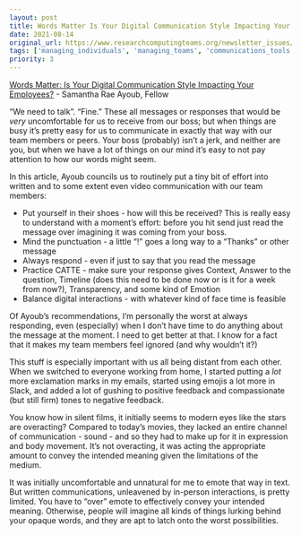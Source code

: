 ```yaml
---
layout: post
title: Words Matter Is Your Digital Communication Style Impacting Your Employees? - Samantha Rae Ayoub, Fellow
date: 2021-08-14
original_url: https://www.researchcomputingteams.org/newsletter_issues/0087
tags: ['managing_individuals', 'managing_teams', 'communications_tools', 'documentation_writing']
priority: 3
---
```


<!-- markdownlint-disable MD033 -->
<!-- markdownlint-disable MD041 -->
<!-- markdownlint-disable MD049 -->

[Words Matter: Is Your Digital Communication Style Impacting Your Employees?](https://fellow.app/blog/management/digital-communication-style/) - Samantha Rae Ayoub, Fellow

“We need to talk”.  “Fine.”  These all messages or responses that would be *very* uncomfortable for us to receive from our boss; but when things are busy it’s pretty easy for us to communicate in exactly that way with our team members or peers.  Your boss (probably) isn’t a jerk, and neither are you, but when we have a lot of things on our mind it’s easy to not pay attention to how our words might seem.

In this article, Ayoub councils us to routinely put a tiny bit of effort into written and to some extent even video communication with our team members:

- Put yourself in their shoes - how will this be received?  This is really easy to understand with a moment’s effort: before you hit send just read the message over imagining it was coming from your boss.
- Mind the punctuation - a little “!” goes a long way to a “Thanks” or other message
- Always respond - even if just to say that you read the message
- Practice CATTE - make sure your response gives Context, Answer to the question, Timeline (does this need to be done now or is it for a week from now?), Transparency, and some kind of Emotion
- Balance digital interactions - with whatever kind of face time is feasible

Of Ayoub’s recommendations, I’m personally the worst at always responding, even (especially) when I don’t have time to do anything about the message at the moment.  I need to get better at that.  I know for a fact that it makes my team members feel ignored (and why wouldn’t it?)

This stuff is especially important with us all being distant from each other.  When we switched to everyone working from home, I started putting a *lot* more exclamation marks in my emails, started using emojis a lot more in Slack, and added a lot of gushing to positive feedback and compassionate (but still firm) tones to negative feedback.

You know how in silent films, it initially seems to modern eyes like the stars are overacting?  Compared to today’s movies, they lacked an entire channel of communication - sound - and so they had to make up for it in expression and body movement.  It’s not overacting, it was acting the appropriate amount to convey the intended meaning given the limitations of the medium.

It was initially uncomfortable and unnatural for me to emote that way in text.  But written communications, unleavened by in-person interactions, is pretty limited.  You have to “over” emote to effectively convey your intended meaning.  Otherwise, people will imagine all kinds of things lurking behind your opaque words, and they are apt to latch onto the worst possibilities.